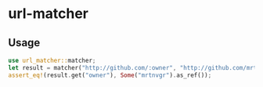 # url-matcher

## Usage

```rust
use url_matcher::matcher;
let result = matcher("http://github.com/:owner", "http://github.com/mrtnvgr").unwrap();
assert_eq!(result.get("owner"), Some("mrtnvgr").as_ref());
```

